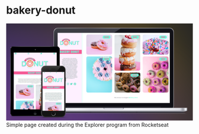 # bakery-donut
<img src="https://raw.githubusercontent.com/forigo/bakery-donut/main/github/preview.png"/>
Simple page created during the Explorer program from Rocketseat
